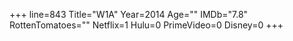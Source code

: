 +++
line=843
Title="W1A"
Year=2014
Age=""
IMDb="7.8"
RottenTomatoes=""
Netflix=1
Hulu=0
PrimeVideo=0
Disney=0
+++

